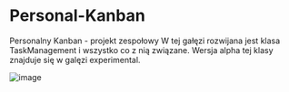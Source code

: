 # Personal-Kanban
Personalny Kanban - projekt zespołowy
W tej gałęzi rozwijana jest klasa TaskManagement i wszystko co z nią związane. Wersja alpha tej klasy znajduje się w galęzi experimental.

![image](https://user-images.githubusercontent.com/29087969/47622661-cf103500-db07-11e8-8d50-0fb1bfe102c1.png)
